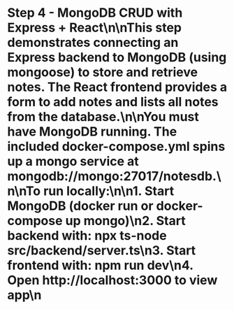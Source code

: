 # Step 4 - MongoDB CRUD with Express + React\n\nThis step demonstrates connecting an Express backend to MongoDB (using mongoose) to store and retrieve notes. The React frontend provides a form to add notes and lists all notes from the database.\n\nYou must have MongoDB running. The included docker-compose.yml spins up a mongo service at mongodb://mongo:27017/notesdb.\n\nTo run locally:\n\n1. Start MongoDB (docker run or docker-compose up mongo)\n2. Start backend with: npx ts-node src/backend/server.ts\n3. Start frontend with: npm run dev\n4. Open http://localhost:3000 to view app\n
